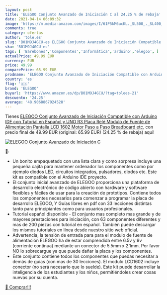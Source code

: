 ```yaml
---
layout: post
title: 'ELEGOO Conjunto Avanzado de Iniciación C al 24.25 % de rebaja'
date: 2021-04-14 06:09:32
image: 'https://m.media-amazon.com/images/I/61P5kM6ucKL._SL500_._SL400_.jpg'
comments: true
category: ofertas
author: 'tole.es'
slug: 'B01M9J4GCU-es ELEGOO Conjunto Avanzado de Iniciación Compatible con...'
sku: 'B01M9J4GCU-es'
tags: [ 'Barebones','Componentes','Informática','arduino','elegoo', ]
actualPrice: 49.99 EUR
currency: EUR
price: 49.99
comparePrice: 65.99 EUR
prodname: 'ELEGOO Conjunto Avanzado de Iniciación Compatible con Arduino IDE con Tutorial en Español y UNO R3 Placa  Relé  Modulo de Fuente de Alimentación  Pantalla LCD 1602  Motor Paso a Paso  Breadboard  etc.'
country: 'es'
flag: '🇪🇸'
brand: 'ELEGOO'
buyurl: 'https://www.amazon.es/dp/B01M9J4GCU/?tag=tolees-21'
descuento: '24.25'
average: '48.9068867924528'
---
```


Tienes [ELEGOO Conjunto Avanzado de Iniciación Compatible con Arduino IDE con Tutorial en Español y UNO R3 Placa  Relé  Modulo de Fuente de Alimentación  Pantalla LCD 1602  Motor Paso a Paso  Breadboard  etc.](https://www.amazon.es/dp/B01M9J4GCU/?tag=tolees-21) con precio final de  49.99 EUR (original: 65.99 EUR) (24.25 %  de rebaja) aqui!

[![ELEGOO Conjunto Avanzado de Iniciación C](https://m.media-amazon.com/images/I/61P5kM6ucKL._SL500_._SL400_.jpg)](https://www.amazon.es/dp/B01M9J4GCU/?tag=tolees-21)

🔎:

- Un bonito empaquetado con una lista clara y como sorpresa incluye una pequeña cajita para mantener ordenador los componentes como por ejemplo diodos LED, circuitos integrados, pulsadores, diodos etc. Este kit es compatible con el Arduino IDE proyecto.
- El conjunto inicial avanzado de ELEGOO proporciona una plataforma de desarrollo electrónico de código abierto con hardware y software flexibles y fáciles de usar para la creación de prototipos. Contiene todos los componentes necesarios para comenzar a programar la placa de desarrollo ELEGOO, Y Guías libres en pdf con 33 lecciones distintas tanto para principiantes como para usuarios profesionales.
- Tutorial español disponible - El conjunto mas completo mas grande y de mayores prestaciones para iniciación, con 63 componentes diferentes y mas de 200 piezas con tutorial en español. También puede descargar los mismos tutoriales en línea desde nuestro sitio web oficial.
- Advertencia, la tensión de entrada para para el modulo de fuente de alimentación ELEGOO ha de estar comprendida entre 6.5v y 9v (corriente continua) mediante un conector de 5.5mm x 2.1mm. Por favor NO lo sobrecargue ya que puede dañar la placa y los componentes.
- Este conjunto contiene todos los componentes que puedas necesitar a demás de guías (con mas de 30 lecciones). El modulo LCD1602 incluye conector (no será necesario que lo suelde). Este kit puede desarrollar la inteligencia de los estudiantes y los niños, permitiéndoles crear cosas nuevas por su cuenta.

[🛒 Comprar!!!](https://www.amazon.es/dp/B01M9J4GCU/?tag=tolees-21)
